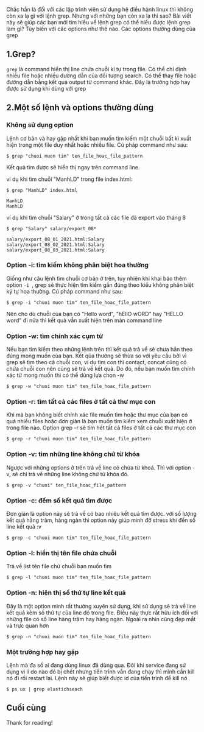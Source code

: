Chắc hẳn là đối với  các lập trình viên sử dụng hệ điều hành linux thì không còn xa lạ gì với lệnh grep. Nhưng với những bạn còn xa lạ thì sao?
Bài viết này sẽ giúp các bạn mới tìm hiểu về lệnh grep có thể hiểu được lệnh grep làm gì? Tùy biến với các options như thế nào.
Các options thường dùng của grep

## 1.Grep?
`grep` là command hiển thị line chứa chuỗi kí tự trong file. Có thể chỉ định nhiều file hoặc nhiều đường dẫn của đối tượng search. Có thể thay file hoặc đường dẫn bằng kết quả output từ command khác. Đây là trường hợp hay được sử dụng khi dùng với grep


## 2.Một số lệnh và options thường dùng

### Không sử dụng option
Lệnh cơ bản và hay gặp nhất khi bạn muốn tìm kiếm một chuỗi bất kì xuất hiện trong một file duy nhất hoặc nhiều file. Cú pháp command như sau:
```
$ grep "chuoi muon tim" ten_file_hoac_file_pattern
```

Kết quả tìm được sẽ hiển thị ngay trên command line.

ví dụ khi tìm chuỗi "ManhLD" trong file index.html: 
```
$ grep "ManhLD" index.html
```

```
ManhLD
ManhLD
```

ví dụ khi tìm chuỗi "Salary" ở trong tất cả các file đã export vào tháng 8
```
$ grep "Salary" salary/export_08*
```

```
salary/export_08_01_2021.html:Salary
salary/export_08_02_2021.html:Salary
salary/export_08_03_2021.html:Salary
```

### Option -i: tìm kiếm không phân biệt hoa thường
Giống như câu lệnh tìm chuỗi cơ bản ở trên, tuy nhiên khi khai báo thêm option `-i `,  grep sẽ thực hiện tìm kiếm gần đúng theo kiểu không phân biệt ký tự hoa thường.
Cú pháp command như sau:
```
$ grep -i "chuoi muon tim" ten_file_hoac_file_pattern
```

Nên cho dù chuỗi của bạn có  "Hello word", "hEllO wORD" hay "HELLO word" đi nữa thì kết quả vẫn xuất hiện trên màn command line

### Option -w: tìm chính xác cụm từ
Nếu bạn tìm kiếm theo những lệnh trên thì kết quả trả về sẽ chưa hẳn theo đúng mong muốn của bạn. Kết qủa thường sẽ thừa so với yêu cầu bởi vì grep sẽ tìm theo cả chuỗi con, ví dụ tìm con thì contact, concat cũng có chứa chuỗi con nên cũng sẽ trả về kết quả. Do đó, nếu bạn muốn tìm chính xác từ mong muốn thì có thể dùng lựa chọn -w

```
$ grep -w "chuoi muon tim" ten_file_hoac_file_pattern
```

### Option -r: tìm tất cả các files ở tất cả thư mục con
Khi mà bạn không biết chính xác file muốn tìm hoặc thư mục của bạn có quá nhiều files hoặc đơn giản là bạn muốn tìm kiếm xem chuỗi xuất hiện ở trong file nào.
Option grep -r sẽ tìm hết tất cả files ở tất cả các thư mục con 

```
$ grep -r "chuoi muon tim" ten_file_hoac_file_pattern
```

### Option -v: tìm những line không chứ từ khóa
Ngược với những options ở trên trả về line có chứa từ khoá. Thì với option -v, sẽ chỉ trả về những line không chứ từ khóa đó.

```
$ grep -v "chuoi" ten_file_hoac_file_pattern
```

### Option -c: đếm số kết quả tìm được
Đơn giản là option này sẽ trả về có bao nhiêu kết quả tìm được. với số lượng kết quả hằng trăm, hàng ngàn thì option này giúp mình đỡ stress khi đến số line kết quả :v

```
$ grep -c "chuoi muon tim" ten_file_hoac_file_pattern
```

### Option -l: hiển thị tên file chứa chuỗi
Trả về list tên file chứ chuỗi bạn muốn tìm

```
$ grep -l "chuoi muon tim" ten_file_hoac_file_pattern
```

### Option -n: hiện thị số thứ tự line kết quả
Đây là một option mình rất thường xuyên sử dụng, khi sử dụng sẽ trả về line kết quả kèm số thứ tự của line đó trong file. Điều này thực rất hữu ích đối với những file có số line hàng trăm hay hàng ngàn.
Ngoài ra nhìn cũng đẹp mắt và trực quan hơn

```
$ grep -n "chuoi muon tim" ten_file_hoac_file_pattern
```

### Một trường hợp hay gặp
Lệnh mà đa số ai đang dùng linux đã dùng qua. Đôi khi service đang sử dụng vì lí do nào đó bị chết nhưng tiến trình vẫn đang chạy thì mình cần kill nó đi rồi restart lại.
Lệnh này sẽ giúp biết được id của tiến trình để kill nó

```
$ ps ux | grep elastichseach
```

## Cuối cùng
Thank for reading!
